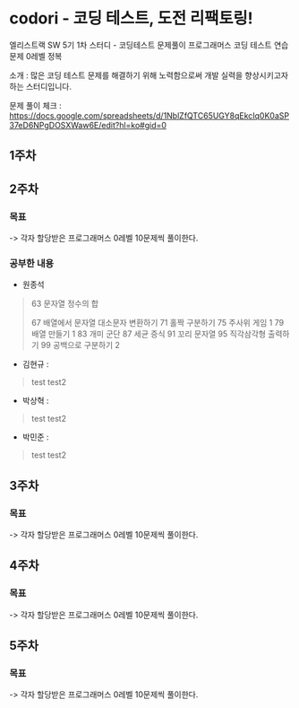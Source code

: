 # codori - **코**딩 테스트, **도**전 **리**팩토링!
엘리스트랙 SW 5기 1차 스터디 - 코딩테스트 문제풀이
프로그래머스 코딩 테스트 연습문제 0레벨 정복

소개 : 많은 코딩 테스트 문제를 해결하기 위해 노력함으로써 개발 실력을 향상시키고자 하는 스터디입니다.

문제 풀이 체크 : https://docs.google.com/spreadsheets/d/1NblZfQTC65UGY8qEkcIq0K0aSP37eD6NPgDOSXWaw6E/edit?hl=ko#gid=0

## 1주차

## 2주차
### 목표
-> 각자 할당받은 프로그래머스 0레벨 10문제씩 풀이한다.
### 공부한 내용
- 원종석
> 63	문자열 정수의 합
> >
> 67	배열에서 문자열 대소문자 변환하기
> 71	홀짝 구분하기
> 75	주사위 게임 1
> 79	배열 만들기 1
> 83	개미 군단
> 87	세균 증식
> 91	꼬리 문자열
> 95	직각삼각형 출력하기
> 99	공백으로 구분하기 2

- 김현규 :
> test
> test2

- 박상혁 : 
> test
> test2

- 박민준 : 
> test
> test2

## 3주차
### 목표
-> 각자 할당받은 프로그래머스 0레벨 10문제씩 풀이한다.

## 4주차
### 목표
-> 각자 할당받은 프로그래머스 0레벨 10문제씩 풀이한다.

## 5주차
### 목표
-> 각자 할당받은 프로그래머스 0레벨 10문제씩 풀이한다.
